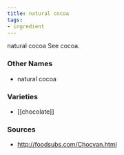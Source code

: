 ```yaml
---
title: natural cocoa
tags:
- ingredient
---
```

natural cocoa See cocoa.

### Other Names

* natural cocoa

### Varieties

* [[chocolate]]

### Sources
* http://foodsubs.com/Chocvan.html
